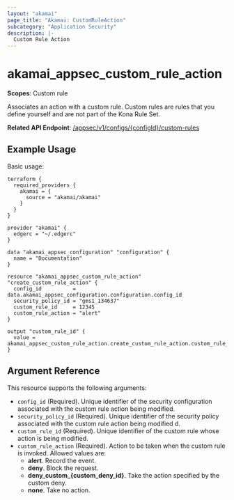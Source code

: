 ```yaml
---
layout: "akamai"
page_title: "Akamai: CustomRuleAction"
subcategory: "Application Security"
description: |-
  Custom Rule Action
---
```


# akamai_appsec_custom_rule_action

**Scopes**: Custom rule

Associates an action with a custom rule. Custom rules are rules that you define yourself and are not part of the Kona Rule Set.

**Related API Endpoint**: [/appsec/v1/configs/{configId}/custom-rules](https://developer.akamai.com/api/cloud_security/application_security/v1.html#putactionruleid)

## Example Usage

Basic usage:

```
terraform {
  required_providers {
    akamai = {
      source = "akamai/akamai"
    }
  }
}

provider "akamai" {
  edgerc = "~/.edgerc"
}

data "akamai_appsec_configuration" "configuration" {
  name = "Documentation"
}

resource "akamai_appsec_custom_rule_action" "create_custom_rule_action" {
  config_id          = data.akamai_appsec_configuration.configuration.config_id
  security_policy_id = "gms1_134637"
  custom_rule_id     = 12345
  custom_rule_action = "alert"
}

output "custom_rule_id" {
  value = akamai_appsec_custom_rule_action.create_custom_rule_action.custom_rule_id
}
```

## Argument Reference

This resource supports the following arguments:

- `config_id` (Required). Unique identifier of the security configuration associated with the custom rule action being modified.
- `security_policy_id` (Required). Unique identifier of the security policy associated with the custom rule action being modified d.
- `custom_rule_id` (Required). Unique identifier of the custom rule whose action is being modified.
- `custom_rule_action` (Required). Action to be taken when the custom rule is invoked. Allowed values are:
  - **alert**. Record the event.
  - **deny**. Block the request.
  - **deny_custom_{custom_deny_id}**. Take the action specified by the custom deny.
  - **none**. Take no action.

